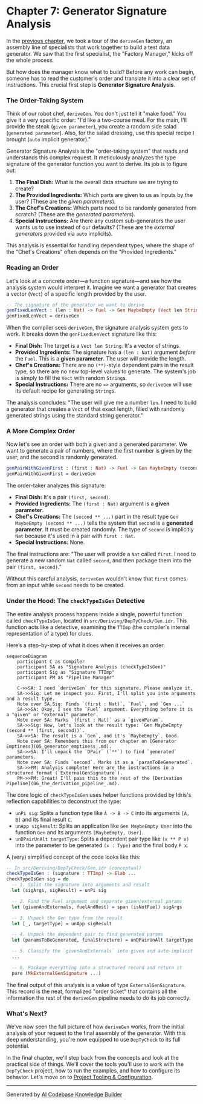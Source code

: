 # Chapter 7: Generator Signature Analysis

In the [previous chapter](06_the_derivation_pipeline_.md), we took a tour of the `deriveGen` factory, an assembly line of specialists that work together to build a test data generator. We saw that the first specialist, the "Factory Manager," kicks off the whole process.

But how does the manager know what to build? Before any work can begin, someone has to read the customer's order and translate it into a clear set of instructions. This crucial first step is **Generator Signature Analysis**.

### The Order-Taking System

Think of our robot chef, `deriveGen`. You don't just tell it "make food." You give it a very specific order: "I'd like a two-course meal. For the main, I'll provide the steak (`given parameter`), you create a random side salad (`generated parameter`). Also, for the salad dressing, use this special recipe I brought (`auto` implicit generator)."

Generator Signature Analysis is the "order-taking system" that reads and understands this complex request. It meticulously analyzes the type signature of the generator function you want to derive. Its job is to figure out:

1.  **The Final Dish:** What is the overall data structure we are trying to create?
2.  **The Provided Ingredients:** Which parts are given to us as inputs by the user? (These are the *given parameters*).
3.  **The Chef's Creations:** Which parts need to be randomly generated from scratch? (These are the *generated parameters*).
4.  **Special Instructions:** Are there any custom sub-generators the user wants us to use instead of our defaults? (These are the *external generators* provided via `auto` implicits).

This analysis is essential for handling dependent types, where the shape of the "Chef's Creations" often depends on the "Provided Ingredients."

### Reading an Order

Let's look at a concrete order—a function signature—and see how the analysis system would interpret it. Imagine we want a generator that creates a vector (`Vect`) of a specific length provided by the user.

```idris
-- The signature of the generator we want to derive
genFixedLenVect : (len : Nat) -> Fuel -> Gen MaybeEmpty (Vect len String)
genFixedLenVect = deriveGen
```

When the compiler sees `deriveGen`, the signature analysis system gets to work. It breaks down the `genFixedLenVect` signature like this:

*   **Final Dish:** The target is a `Vect len String`. It's a vector of strings.
*   **Provided Ingredients:** The signature has a `(len : Nat)` argument *before* the `Fuel`. This is a **given parameter**. The user will provide the length.
*   **Chef's Creations:** There are no `(**)`-style dependent pairs in the result type, so there are no new top-level values to generate. The system's job is simply to fill the `Vect` with random `String`s.
*   **Special Instructions:** There are no `=>` arguments, so `deriveGen` will use its default recipe for generating `String`s.

The analysis concludes: "The user will give me a number `len`. I need to build a generator that creates a `Vect` of that exact length, filled with randomly generated strings using the standard string generator."

### A More Complex Order

Now let's see an order with both a given and a generated parameter. We want to generate a pair of numbers, where the first number is given by the user, and the second is randomly generated.

```idris
genPairWithGivenFirst : (first : Nat) -> Fuel -> Gen MaybeEmpty (second ** (first, second))
genPairWithGivenFirst = deriveGen
```

The order-taker analyzes this signature:

*   **Final Dish:** It's a pair `(first, second)`.
*   **Provided Ingredients:** The `(first : Nat)` argument is a **given parameter**.
*   **Chef's Creations:** The `(second ** ...)` part in the result type `Gen MaybeEmpty (second ** ...)` tells the system that `second` is a **generated parameter**. It must be created randomly. The type of `second` is implicitly `Nat` because it's used in a pair with `first : Nat`.
*   **Special Instructions:** None.

The final instructions are: "The user will provide a `Nat` called `first`. I need to generate a new random `Nat` called `second`, and then package them into the pair `(first, second)`."

Without this careful analysis, `deriveGen` wouldn't know that `first` comes from an input while `second` needs to be created.

### Under the Hood: The `checkTypeIsGen` Detective

The entire analysis process happens inside a single, powerful function called `checkTypeIsGen`, located in `src/Deriving/DepTyCheck/Gen.idr`. This function acts like a detective, examining the `TTImp` (the compiler's internal representation of a type) for clues.

Here’s a step-by-step of what it does when it receives an order:

```mermaid
sequenceDiagram
    participant C as Compiler
    participant SA as "Signature Analysis (checkTypeIsGen)"
    participant Sig as "Signature TTImp"
    participant PM as "Pipeline Manager"

    C->>SA: I need `deriveGen` for this signature. Please analyze it.
    SA->>Sig: Let me inspect you. First, I'll split you into arguments and a result type.
    Note over SA,Sig: Finds `(first : Nat)`, `Fuel`, and `Gen ...`
    SA->>SA: Okay, I see the `Fuel` argument. Everything before it is a "given" or "external" parameter.
    Note over SA: Marks `(first : Nat)` as a `givenParam`.
    SA->>Sig: Now, let's look at the result type: `Gen MaybeEmpty (second ** (first, second))`.
    SA->>SA: The result is a `Gen`, and it's `MaybeEmpty`. Good.
    Note over SA: Remembers this from our chapter on [Generator Emptiness](05_generator_emptiness_.md).
    SA->>SA: I'll unpack the `DPair` (`**`) to find `generated` parameters.
    Note over SA: Finds `second`. Marks it as a `paramToBeGenerated`.
    SA->>PM: Analysis complete! Here are the instructions in a structured format (`ExternalGenSignature`).
    PM->>PM: Great! I'll pass this to the rest of the [Derivation Pipeline](06_the_derivation_pipeline_.md).
```

The core logic of `checkTypeIsGen` uses helper functions provided by Idris's reflection capabilities to deconstruct the type:

*   `unPi sig`: Splits a function type like `A -> B -> C` into its arguments `[A, B]` and its final result `C`.
*   `unApp sigResult`: Splits an application like `Gen MaybeEmpty User` into the function `Gen` and its arguments `[MaybeEmpty, User]`.
*   `unDPairUnAlt targetType`: Splits a dependent pair type like `(x ** P x)` into the parameter to be generated `(x : Type)` and the final body `P x`.

A (very) simplified concept of the code looks like this:

```idris
-- In src/Deriving/DepTyCheck/Gen.idr (conceptual)
checkTypeIsGen : (signature : TTImp) -> Elab ...
checkTypeIsGen sig = do
  -- 1. Split the signature into arguments and result
  let (sigArgs, sigResult) = unPi sig

  -- 2. Find the Fuel argument and separate given/external params
  let (givenAndExternals, fuelAndRest) = span (isNotFuel) sigArgs

  -- 3. Unpack the Gen type from the result
  let [_, targetType] = unApp sigResult

  -- 4. Unpack the dependent pair to find generated params
  let (paramsToBeGenerated, finalStructure) = unDPairUnAlt targetType

  -- 5. Classify the `givenAndExternals` into given and auto-implicit
  ...

  -- 6. Package everything into a structured record and return it
  pure (MkExternalGenSignature ...)
```

The final output of this analysis is a value of type `ExternalGenSignature`. This record is the neat, formalized "order ticket" that contains all the information the rest of the `deriveGen` pipeline needs to do its job correctly.

### What's Next?

We've now seen the full picture of how `deriveGen` works, from the initial analysis of your request to the final assembly of the generator. With this deep understanding, you're now equipped to use `DepTyCheck` to its full potential.

In the final chapter, we'll step back from the concepts and look at the practical side of things. We'll cover the tools you'll use to work with the `DepTyCheck` project, how to run the examples, and how to configure its behavior. Let's move on to [Project Tooling & Configuration](08_project_tooling___configuration_.md).

---

Generated by [AI Codebase Knowledge Builder](https://github.com/The-Pocket/Tutorial-Codebase-Knowledge)
